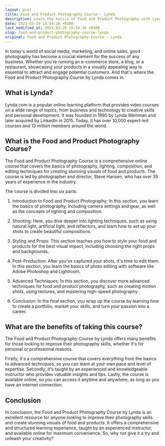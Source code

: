 ```yaml
---
layout: post
title: Food and Product Photography Course - Lynda
description: Learn the basics of Food and Product Photography with Lynda's comprehensive online course. Master lighting, composition, and editing techniques to create stunning visuals that showcase food and products in the best possible way.
date: 2023-03-29 18:54:18 +0300
last_modified_at: 2023-03-29 18:54:18 +0300
slug: food-and-product-photography-course-lynda
original: Food and Product Photography Course - Lynda
---
```


In today's world of social media, marketing, and online sales, good photography has become a crucial element for the success of any business. Whether you're running an e-commerce store, a blog, or a restaurant, showcasing your products in a visually appealing way is essential to attract and engage potential customers. And that's where the Food and Product Photography Course by Lynda comes in.

## What is Lynda?

Lynda.com is a popular online learning platform that provides video courses on a wide range of topics, from business and technology to creative skills and personal development. It was founded in 1995 by Lynda Weinman and later acquired by LinkedIn in 2015. Today, it has over 10,000 expert-led courses and 13 million members around the world.

## What is the Food and Product Photography Course?

The Food and Product Photography Course is a comprehensive online course that covers the basics of photography, lighting, composition, and editing techniques for creating stunning visuals of food and products. The course is led by photographer and director, Steve Hansen, who has over 35 years of experience in the industry.

The course is divided into six parts:

1. Introduction to Food and Product Photography: In this section, you learn the basics of photography, including camera settings and gear, as well as the concepts of lighting and composition.

2. Shooting: Here, you dive deeper into lighting techniques, such as using natural light, artificial light, and reflectors, and learn how to set up your shots to create beautiful compositions.

3. Styling and Props: This section teaches you how to style your food and products for the best visual impact, including choosing the right props and backgrounds.

4. Post-Production: After you've captured your shots, it's time to edit them. In this section, you learn the basics of photo editing with software like Adobe Photoshop and Lightroom.

5. Advanced Techniques: In this section, you discover more advanced techniques for food and product photography, such as creating motion shots, using textures, and mastering high-speed photography.

6. Conclusion: In the final section, you wrap up the course by learning how to create a portfolio, market your skills, and turn your passion into a career.

## What are the benefits of taking this course?

The Food and Product Photography Course by Lynda offers many benefits for those looking to improve their photography skills, whether it's for personal or professional reasons.

Firstly, it's a comprehensive course that covers everything from the basics to advanced techniques, so you can learn at your own pace and level of expertise. Secondly, it's taught by an experienced and knowledgeable instructor who provides valuable insights and tips. Lastly, the course is available online, so you can access it anytime and anywhere, as long as you have an internet connection.

## Conclusion

In conclusion, the Food and Product Photography Course by Lynda is an excellent resource for anyone looking to improve their photography skills and create stunning visuals of food and products. It offers a comprehensive and structured learning experience, taught by an experienced instructor, and available online for maximum convenience. So, why not give it a try and unleash your creativity?